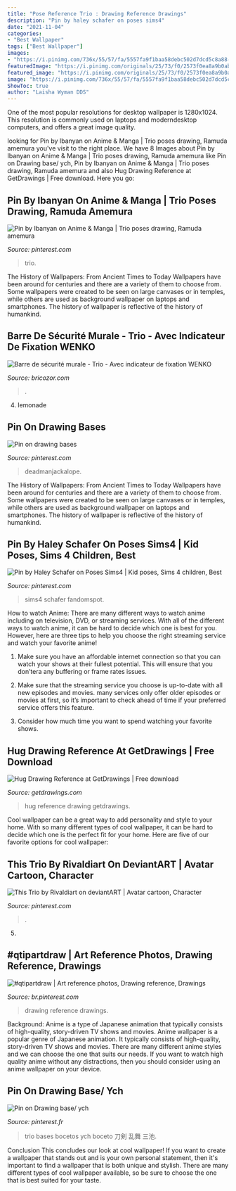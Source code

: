 ```yaml
---
title: "Pose Reference Trio : Drawing Reference Drawings"
description: "Pin by haley schafer on poses sims4"
date: "2021-11-04"
categories:
- "Best Wallpaper"
tags: ["Best Wallpaper"]
images:
- "https://i.pinimg.com/736x/55/57/fa/5557fa9f1baa58debc502d7dcd5c8a88--drawing-board-entertainment.jpg"
featuredImage: "https://i.pinimg.com/originals/25/73/f0/2573f0ea8a9b0ab968a5607b0ce788d9.png"
featured_image: "https://i.pinimg.com/originals/25/73/f0/2573f0ea8a9b0ab968a5607b0ce788d9.png"
image: "https://i.pinimg.com/736x/55/57/fa/5557fa9f1baa58debc502d7dcd5c8a88--drawing-board-entertainment.jpg"
ShowToc: true
author: "Laisha Wyman DDS"
---
```



One of the most popular resolutions for desktop wallpaper is 1280x1024. This resolution is commonly used on laptops and moderndesktop computers, and offers a great image quality.

	

		
looking for Pin by Ibanyan on Anime &amp; Manga | Trio poses drawing, Ramuda amemura you've visit to the right place. We have 8 Images about Pin by Ibanyan on Anime &amp; Manga | Trio poses drawing, Ramuda amemura like Pin on Drawing base/ ych, Pin by Ibanyan on Anime &amp; Manga | Trio poses drawing, Ramuda amemura and also Hug Drawing Reference at GetDrawings | Free download. Here you go:
		
    
## Pin By Ibanyan On Anime &amp; Manga | Trio Poses Drawing, Ramuda Amemura

<img loading=lazy src="https://i.pinimg.com/736x/7d/8f/77/7d8f77fe25816e2ca19bf2af23ee24a4.jpg" onerror="this.onerror=null;this.src='https://tse2.mm.bing.net/th?id=OIP.cqC1tcDo0BkVuFkqvInAswHaGY&amp;pid=15.1';" alt="Pin by Ibanyan on Anime &amp; Manga | Trio poses drawing, Ramuda amemura">

_Source: pinterest.com_

>trio. 

	

The History of Wallpapers: From Ancient Times to Today
Wallpapers have been around for centuries and there are a variety of them to choose from. Some wallpapers were created to be seen on large canvases or in temples, while others are used as background wallpaper on laptops and smartphones. The history of wallpaper is reflective of the history of humankind.

    
## Barre De Sécurité Murale - Trio - Avec Indicateur De Fixation WENKO

<img loading=lazy src="https://static.lceassets.com/thumbnails/6f/6f84a0b442d88620da98de032141ef09e2420db0/barre-de-securite-murale-trio-avec-indicateur-de-fixation-wenko-square-650x650.jpg" onerror="this.onerror=null;this.src='https://tse1.mm.bing.net/th?id=OIP.mNieRp50ytKTJq3hUG9SKwHaHa&amp;pid=15.1';" alt="Barre de sécurité murale - Trio - Avec indicateur de fixation WENKO">

_Source: bricozor.com_

>. 

	

4. lemonade 

    
## Pin On Drawing Bases

<img loading=lazy src="https://i.pinimg.com/originals/25/73/f0/2573f0ea8a9b0ab968a5607b0ce788d9.png" onerror="this.onerror=null;this.src='https://tse2.mm.bing.net/th?id=OIP.fXakaQ-MTsye1ZJBMr0irwHaF_&amp;pid=15.1';" alt="Pin on drawing bases">

_Source: pinterest.com_

>deadmanjackalope. 

	

The History of Wallpapers: From Ancient Times to Today
Wallpapers have been around for centuries and there are a variety of them to choose from. Some wallpapers were created to be seen on large canvases or in temples, while others are used as background wallpaper on laptops and smartphones. The history of wallpaper is reflective of the history of humankind.

    
## Pin By Haley Schafer On Poses Sims4 | Kid Poses, Sims 4 Children, Best

<img loading=lazy src="https://i.pinimg.com/originals/a2/11/86/a211862b905f4d8d2daac7828e821502.jpg" onerror="this.onerror=null;this.src='https://tse4.mm.bing.net/th?id=OIP.KONUsCQR7gcho2sjPTygAQHaLH&amp;pid=15.1';" alt="Pin by Haley Schafer on Poses Sims4 | Kid poses, Sims 4 children, Best">

_Source: pinterest.com_

>sims4 schafer fandomspot. 

	

How to watch Anime: There are many different ways to watch anime including on television, DVD, or streaming services.
With all of the different ways to watch anime, it can be hard to decide which one is best for you. However, here are three tips to help you choose the right streaming service and watch your favorite anime!
1. Make sure you have an affordable internet connection so that you can watch your shows at their fullest potential. This will ensure that you don’tera any buffering or frame rates issues.

2. Make sure that the streaming service you choose is up-to-date with all new episodes and movies. many services only offer older episodes or movies at first, so it’s important to check ahead of time if your preferred service offers this feature.

3. Consider how much time you want to spend watching your favorite shows.

    
## Hug Drawing Reference At GetDrawings | Free Download

<img loading=lazy src="http://getdrawings.com/images/hug-drawing-reference-15.jpg" onerror="this.onerror=null;this.src='https://tse2.mm.bing.net/th?id=OIP.Sqtgf3qVed-K5jBZ7pdoeQHaIv&amp;pid=15.1';" alt="Hug Drawing Reference at GetDrawings | Free download">

_Source: getdrawings.com_

>hug reference drawing getdrawings. 

	

Cool wallpaper can be a great way to add personality and style to your home. With so many different types of cool wallpaper, it can be hard to decide which one is the perfect fit for your home. Here are five of our favorite options for cool wallpaper: 

    
## This Trio By Rivaldiart On DeviantART | Avatar Cartoon, Character

<img loading=lazy src="https://i.pinimg.com/736x/55/57/fa/5557fa9f1baa58debc502d7dcd5c8a88--drawing-board-entertainment.jpg" onerror="this.onerror=null;this.src='https://tse4.mm.bing.net/th?id=OIP.j2pKJwACnKNDfpAzv1QIaAHaLV&amp;pid=15.1';" alt="This Trio by Rivaldiart on deviantART | Avatar cartoon, Character">

_Source: pinterest.com_

>. 

	

5.

    
## #qtipartdraw | Art Reference Photos, Drawing Reference, Drawings

<img loading=lazy src="https://i.pinimg.com/736x/84/4d/8e/844d8e16e24c3146552125f68b6e7197.jpg" onerror="this.onerror=null;this.src='https://tse2.mm.bing.net/th?id=OIP.K9DC_vgFqAD8QIdRxxVVoQHaFL&amp;pid=15.1';" alt="#qtipartdraw | Art reference photos, Drawing reference, Drawings">

_Source: br.pinterest.com_

>drawing reference drawings. 

	

Background: Anime is a type of Japanese animation that typically consists of high-quality, story-driven TV shows and movies.
Anime wallpaper is a popular genre of Japanese animation. It typically consists of high-quality, story-driven TV shows and movies. There are many different anime styles and we can choose the one that suits our needs. If you want to watch high quality anime without any distractions, then you should consider using an anime wallpaper on your device.

    
## Pin On Drawing Base/ Ych

<img loading=lazy src="https://i.pinimg.com/originals/82/e9/e0/82e9e023df64b73cd09d7dae3aa1ab17.jpg" onerror="this.onerror=null;this.src='https://tse1.mm.bing.net/th?id=OIP.Fwt7lnp6fD-acCx2KS3B5AHaEo&amp;pid=15.1';" alt="Pin on Drawing base/ ych">

_Source: pinterest.fr_

>trio bases bocetos ych boceto 刀剣 乱舞 三池. 

	

Conclusion
This concludes our look at cool wallpaper! If you want to create a wallpaper that stands out and is your own personal statement, then it's important to find a wallpaper that is both unique and stylish. There are many different types of cool wallpaper available, so be sure to choose the one that is best suited for your taste.

